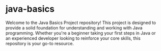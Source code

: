 # java-basics
Welcome to the Java Basics Project repository! This project is designed to provide a solid foundation for understanding and working with Java programming. Whether you're a beginner taking your first steps in Java or an experienced developer looking to reinforce your core skills, this repository is your go-to resource.
